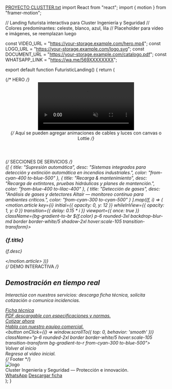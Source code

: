 [PROYECTO CLUSTTER.txt](https://github.com/user-attachments/files/23107248/PROYECTO.CLUSTTER.txt)
import React from "react";
import { motion } from "framer-motion";

// Landing futurista interactiva para Cluster Ingeniería y Seguridad
// Colores predominantes: celeste, blanco, azul, lila
// Placeholder para video e imágenes, se reemplazan luego

const VIDEO_URL = "https://your-storage.example.com/hero.mp4";
const LOGO_URL = "https://your-storage.example.com/logo.svg";
const DOCUMENT_URL = "https://your-storage.example.com/catalogo.pdf";
const WHATSAPP_LINK = "https://wa.me/569XXXXXXXX";

export default function FuturisticLanding() {
  return (
    <div className="min-https://chatgpt.com/canvas/shared/68fa6c03cd4881919805b16e560fc57eh-screen bg-gradient-to-b from-black via-slate-900 to-gray-900 text-white antialiased">
      {/* HERO */}
      <header className="relative overflow-hidden">
        <video className="w-full h-[60vh] object-cover brightness-75" autoPlay muted playsInline loop src={VIDEO_URL} />
        <div className="absolute inset-0 flex items-center justify-center pointer-events-none">
          <div className="max-w-4xl text-center px-6">
            <img src={LOGO_URL} alt="Cluster Ingeniería y Seguridad" className="mx-auto w-48 mb-6 pointer-events-auto" />
            <motion.h1 initial={{ opacity: 0, y: 10 }} animate={{ opacity: 1, y: 0 }} transition={{ delay: 0.4 }} className="text-3xl md:text-5xl font-extrabold tracking-tight text-cyan-400">
              Protección inteligente contra incendios
            </motion.h1>
            <motion.p initial={{ opacity: 0 }} animate={{ opacity: 1 }} transition={{ delay: 0.8 }} className="mt-4 text-lg md:text-xl text-blue-300 max-w-2xl mx-auto">
              Sistemas automáticos y semiautomáticos, recarga de extintores, detección de gases y soluciones para movilidad eléctrica.
            </motion.p>
            <div className="mt-8 flex gap-4 justify-center">
              <a href={DOCUMENT_URL} target="_blank" rel="noreferrer" className="px-6 py-3 rounded-2xl bg-gradient-to-r from-cyan-400 via-blue-400 to-lilac-400 text-black font-semibold shadow-lg hover:scale-105 transition-transform">
                Ver catálogo
              </a>
              <a href={WHATSAPP_LINK} target="_blank" rel="noreferrer" className="px-6 py-3 rounded-2xl border border-cyan-400 hover:bg-white/10 transition-colors">
                Contactar
              </a>
            </div>
          </div>
        </div>
        <div className="absolute inset-0 bg-gradient-to-t from-black/30 via-transparent to-black/50" />
        <div className="absolute inset-0">
          {/* Aquí se pueden agregar animaciones de cables y luces con canvas o Lottie */}
        </div>
      </header>
      {/* SECCIONES DE SERVICIOS */}
      <main className="py-16 px-6">
        <section className="max-w-6xl mx-auto">
          <div className="grid grid-cols-1 md:grid-cols-3 gap-8">
            {[
              { title: "Supresión automática", desc: "Sistemas integrados para detección y extinción automática en incendios industriales.", color: "from-cyan-400 to-blue-500" },
              { title: "Recarga & mantenimiento", desc: "Recarga de extintores, pruebas hidráulicas y planes de mantención.", color: "from-blue-400 to-lilac-400" },
              { title: "Detección de gases", desc: "Análisis de gases y detectores Altair — monitoreo continuo para ambientes críticos.", color: "from-cyan-300 to-cyan-500" }
            ].map((f, i) => (
              <motion.article key={i} initial={{ opacity: 0, y: 12 }} whileInView={{ opacity: 1, y: 0 }} transition={{ delay: 0.15 * i }} viewport={{ once: true }} className={bg-gradient-to-br ${f.color} p-6 rounded-3xl backdrop-blur-md border border-white/5 shadow-2xl hover:scale-105 transition-transform}>
                <div>
                  <h3 className="text-xl font-semibold text-white">{f.title}</h3>
                  <p className="mt-2 text-white/80">{f.desc}</p>
                </div>
              </motion.article>
            ))}
          </div>
        </section>
        {/* DEMO INTERACTIVA */}
        <section className="mt-16 max-w-6xl mx-auto text-center">
          <h2 className="text-2xl font-bold text-cyan-400">Demostración en tiempo real</h2>
          <p className="mt-3 text-blue-300 max-w-2xl mx-auto">Interactúa con nuestros servicios: descarga ficha técnica, solicita cotización o comunica incidencias.</p>
          <div className="mt-8 grid grid-cols-1 md:grid-cols-3 gap-6">
            <a href={DOCUMENT_URL} className="p-6 rounded-2xl border border-white/5 hover:scale-105 transition-transform bg-gradient-to-r from-cyan-400 to-blue-400">
              <div className="font-semibold text-white">Ficha técnica</div>
              <div className="mt-2 text-sm text-white/70">PDF descargable con especificaciones y normas.</div>
            </a>
            <a href={WHATSAPP_LINK} className="p-6 rounded-2xl border border-white/5 hover:scale-105 transition-transform bg-gradient-to-r from-blue-400 to-lilac-400">
              <div className="font-semibold text-white">Cotizar ahora</div>
              <div className="mt-2 text-sm text-white/70">Habla con nuestro equipo comercial.</div>
            </a>
            <button onClick={() => window.scrollTo({ top: 0, behavior: 'smooth' })} className="p-6 rounded-2xl border border-white/5 hover:scale-105 transition-transform bg-gradient-to-r from-cyan-300 to-blue-500">
              <div className="font-semibold text-white">Volver al inicio</div>
              <div className="mt-2 text-sm text-white/70">Regresa al video inicial.</div>
            </button>
          </div>
        </section>
        {/* Footer */}
        <footer className="mt-20 border-t border-white/5 pt-8 text-white/80">
          <div className="max-w-6xl mx-auto flex flex-col md:flex-row items-center justify-between gap-6">
            <div>
              <img src={LOGO_URL} alt="logo" className="w-36 mb-2" />
              <div className="text-sm text-white/60">Cluster Ingeniería y Seguridad — Protección e innovación.</div>
            </div>
            <div className="flex gap-4 items-center">
              <a href={WHATSAPP_LINK} target="_blank" rel="noreferrer" className="px-4 py-2 rounded-lg border border-cyan-400 hover:bg-white/10">WhatsApp</a>
              <a href={DOCUMENT_URL} target="_blank" rel="noreferrer" className="px-4 py-2 rounded-lg border border-cyan-400 hover:bg-white/10">Descargar ficha</a>
            </div>
          </div>
        </footer>
        <style>{video { filter: saturate(1.2) contrast(1.05); }}</style>
      </main>
    </div>
  );
}







